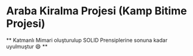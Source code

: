 # Araba Kiralma Projesi (Kamp Bitime Projesi)
** Katmanlı Mimari oluşturulup SOLID Prensiplerine sonuna kadar uyulmuştur :smile: **
